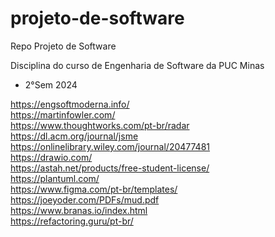 # projeto-de-software
Repo Projeto de Software

Disciplina do curso de Engenharia de Software da PUC Minas 

- 2°Sem 2024

https://engsoftmoderna.info/
<br>https://martinfowler.com/
<br>https://www.thoughtworks.com/pt-br/radar
<br>https://dl.acm.org/journal/jsme
<br>https://onlinelibrary.wiley.com/journal/20477481
<br>https://drawio.com/
<br>https://astah.net/products/free-student-license/
<br>https://plantuml.com/
<br>https://www.figma.com/pt-br/templates/
<br>https://joeyoder.com/PDFs/mud.pdf
<br>https://www.branas.io/index.html
<br>https://refactoring.guru/pt-br/
